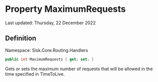 # Property MaximumRequests
Last updated: Thursday, 22 December 2022

## Definition
Namespace: Sisk.Core.Routing.Handlers

```csharp
public int MaximumRequests { get; set; }
```

Gets or sets the maximum number of requests that will be allowed in the time specified in TimeToLive.

